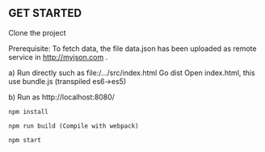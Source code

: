 ## GET STARTED

Clone the project

Prerequisite:
To fetch data, the file data.json has been uploaded as remote service in http://myjson.com .

a)  Run directly such as file:/.../src/index.html
    Go dist
    Open index.html, this use bundle.js (transpiled es6->es5)

b) Run as http://localhost:8080/

    npm install

    npm run build (Compile with webpack)

    npm start